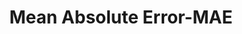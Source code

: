 ---
title: "Mean Absolute Error-MAE"

categories: ['']

tags: ['Mean', 'Absolute', 'Error', 'MAE']

arabic: ['متوسط الخطأ المطلق']

publishers: ['معجم مصطلحات التعلم الآلي والتعلم العميق وعلم البيانات']

types: "word"

slug: ""
---